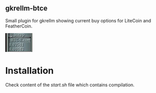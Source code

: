 gkrellm-btce
------------

Small plugin for gkrellm showing current buy options for LiteCoin and FeatherCoin.

![](img/gkbtce.png?raw=true)

Installation
============

Check content of the *start.sh* file which contains compilation.
